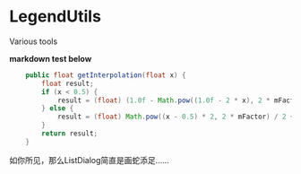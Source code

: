 LegendUtils
===========

Various tools

**markdown test below**

``` Java
	public float getInterpolation(float x) {
		float result;
		if (x < 0.5) {
			result = (float) (1.0f - Math.pow((1.0f - 2 * x), 2 * mFactor)) / 2;
		} else {
			result = (float) Math.pow((x - 0.5) * 2, 2 * mFactor) / 2 + 0.5f;
		}
		return result;
	}
```

如你所见，那么ListDialog简直是画蛇添足……

